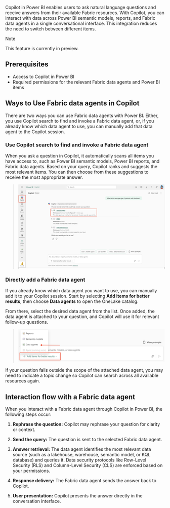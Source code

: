 Copilot in Power BI enables users to ask natural language questions and receive answers from their available Fabric resources. With Copilot, you can interact with data across Power BI semantic models, reports, and Fabric data agents in a single conversational interface. This integration reduces the need to switch between different items.

> [!NOTE]
> This feature is currently in preview.

## Prerequisites

- Access to Copilot in Power BI
- Required permissions for the relevant Fabric data agents and Power BI items

## Ways to Use Fabric data agents in Copilot

There are two ways you can use Fabric data agents with Power BI. Either, you use Copilot search to find and invoke a Fabric data agent, or, if you already know which data agent to use, you can manually add that data agent to the Copilot session.

### Use Copilot search to find and invoke a Fabric data agent

When you ask a question in Copilot, it automatically scans all items you have access to, such as Power BI semantic models, Power BI reports, and Fabric data agents. Based on your query, Copilot ranks and suggests the most relevant items. You can then choose from these suggestions to receive the most appropriate answer.

> [![Screenshot of selecting a Fabric data agent in the Copilot search experience.](../media/power-bi-data-agent.png)](../media/power-bi-data-agent.png#lightbox)

### Directly add a Fabric data agent

If you already know which data agent you want to use, you can manually add it to your Copilot session. Start by selecting **Add items for better results**, then choose **Data agents** to open the OneLake catalog. 

From there, select the desired data agent from the list. Once added, the data agent is attached to your question, and Copilot will use it for relevant follow-up questions. 

> [![Screenshot of adding a Fabric data agent to the Copilot search experience.](../media/power-bi-add-data-agent.png)](../media/power-bi-add-data-agent.png#lightbox)

If your question falls outside the scope of the attached data agent, you may need to indicate a topic change so Copilot can search across all available resources again.

## Interaction flow with a Fabric data agent

When you interact with a Fabric data agent through Copilot in Power BI, the following steps occur:

1. **Rephrase the question:** Copilot may rephrase your question for clarity or context.

2. **Send the query:** The question is sent to the selected Fabric data agent.

3. **Answer retrieval:** The data agent identifies the most relevant data source (such as a lakehouse, warehouse, semantic model, or KQL database) and queries it. Data security protocols like Row-Level Security (RLS) and Column-Level Security (CLS) are enforced based on your permissions.

4. **Response delivery:** The Fabric data agent sends the answer back to Copilot.

5. **User presentation:** Copilot presents the answer directly in the conversation interface.
